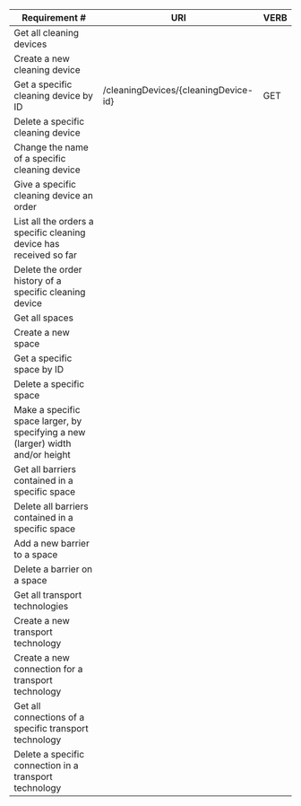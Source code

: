 |Requirement # | URI | VERB |
|---|---|---|
| Get all cleaning devices                                                                      | | |
| Create a new cleaning device                                                                  | | |
| Get a specific cleaning device by ID                                                          | /cleaningDevices/{cleaningDevice-id} | GET |
| Delete a specific cleaning device                                                             | | |
| Change the name of a specific cleaning device                                                 | | |
| Give a specific cleaning device an order                                         | | |
| List all the orders a specific cleaning device has received so far                        | | |
| Delete the order history of a specific cleaning device                                    | | |
| Get all spaces                                                                 | | |
| Create a new space                                                             | | |
| Get a specific space by ID                                                     | | |
| Delete a specific space                                                        | | |
| Make a specific space larger, by specifying a new (larger) width and/or height | | |
| Get all barriers contained in a specific space                                  | | |
| Delete all barriers contained in a specific space                               | | |
| Add a new barrier to a space                                                    | | |
| Delete a barrier on a space                                                     | | |
| Get all transport technologies                                                            | | |
| Create a new transport technology                                                        | | |
| Create a new connection for a transport technology                                       | | |
| Get all connections of a specific transport technology                                   | | |
| Delete a specific connection in a transport technology                                   | | |